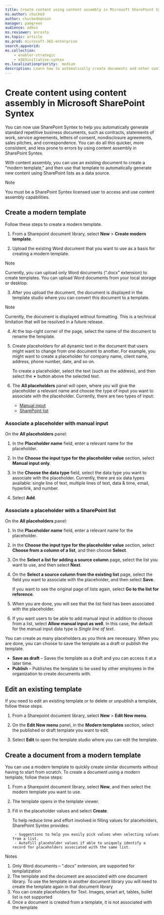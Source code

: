 ```yaml
---
title: Create content using content assembly in Microsoft SharePoint Syntex
ms.author: chucked
author: chuckedmonson
manager: pamgreen
audience: admin
ms.reviewer: anrasto
ms.topic: article
ms.prod: microsoft-365-enterprise
search.appverid: 
ms.collection: 
    - enabler-strategic
    - m365initiative-syntex
ms.localizationpriority:  medium
description: Learn how to automatically create documents and other content using content assembly in Microsoft SharePoint Syntex.
---
```


# Create content using content assembly in Microsoft SharePoint Syntex

You can now use SharePoint Syntex to help you automatically generate standard repetitive business documents, such as contracts, statements of work, service agreements, letters of consent, nondisclosure agreements, sales pitches, and correspondence. You can do all this quicker, more consistent, and less prone to errors by using content assembly in SharePoint Syntex.

With content assembly, you can use an existing document to create a "modern template," and then use that template to automatically generate new content using SharePoint lists as a data source.

> [!NOTE]
> You must be a SharePoint Syntex licensed user to access and use content assembly capabilities.

## Create a modern template

Follow these steps to create a modern template.

1. From a Sharepoint document library, select **New** > **Create modern template**. 
 

2. Upload the existing Word document that you want to use as a basis for creating a modern template. 

> [!NOTE]
> Currently, you can upload only Word documents (“.docx” extension) to create templates. You can upload Word documents from your local storage or desktop.
  

3. After you upload the document, the document is displayed in the template studio where you can convert this document to a template.

> [!NOTE]
> Currently, the document is displayed without formatting. This is a technical limitation that will be resolved in a future release.


4. At the top-right corner of the page, select the name of the document to rename the template.

5. Create placeholders for all dynamic text in the document that users might want to change from one document to another. For example, you might want to create a placeholder for company name, client name, address, phone number, date, and so on.

    To create a placeholder, select the text (such as the address), and then select the **+** button above the selected text.
 

6. The **All placeholders** panel will open, where you will give the placeholder a relevant name and choose the type of input you want to associate with the placeholder. Currently, there are two types of input:

    - [Manual input](#associate-a-placeholder-with-manual-input)
    - [SharePoint list](#associate-a-placeholder-with-a-SharePoint-list)

### Associate a placeholder with manual input 

On the **All placeholders** panel:

1. In the **Placeholder name** field, enter a relevant name for the placeholder.

2. In the **Choose the input type for the placeholder value** section, select **Manual input only**.

3. In the **Choose the data type** field, select the data type you want to associate with the placeholder. Currently, there are six data types available: single line of text, multiple lines of text, data & time, email, hyperlink, and number.

4. Select **Add**.

### Associate a placeholder with a SharePoint list

On the **All placeholders** panel:

1. In the **Placeholder name** field, enter a relevant name for the placeholder.

2. In the **Choose the input type for the placeholder value** section, select **Choose from a column of a list**, and then choose **Select**.

3. On the **Select a list for adding a source column** page, select the list you want to use, and then select **Next**.

4. On the **Select a source column from the existing list** page, select the field you want to associate with the placeholder, and then select **Save**. 

    If you want to see the original page of lists again, select **Go to the list for reference**.

5. When you are done, you will see that the list field has been associated with the placeholder.

6. If you want users to be able to add manual input in addition to choose from a list, select **Allow manual input as well**. In this case, the default for the manual input data type is *Single line of text*.
 
You can create as many placeholders as you think are necessary. When you are done, you can choose to save the template as a draft or publish the template.

   - **Save as draft** – Saves the template as a draft and you can access it at a later time.
   - **Publish** – Publishes the template to be used by other employees in the organization to create documents with.

## Edit an existing template

If you need to edit an existing template or to delete or unpublish a template, follow these steps.

1. From a Sharepoint document library, select **New** > **Edit New menu**. 

2. On the **Edit New menu** panel, in the **Modern templates** section, select the published or draft template you want to edit.

3. Select **Edit** to open the template studio where you can edit the template.

## Create a document from a modern template

You can use a modern template to quickly create similar documents without having to start from scratch. To create a document using a modern template, follow these steps:


1. From a Sharepoint document library, select **New**, and then select the modern template you want to use.

2. The template opens in the template viewer.

3. Fill in the placeholder values and select **Create**.
 
    To help reduce time and effort involved in filling values for placeholders, SharePoint Syntex provides:

        - Suggestions to help you easily pick values when selecting values from a list.
        - Autofill placeholder values if able to uniquely identify a record for placeholders associated with the same list.

Notes
1)	Only Word documents – “.docx” extension, are supported for templatization 
2)	The template and the document are associated with one document library. To use the template in another document library you will need to create the template again in that document library
3)	You can create placeholders for Text. Images, smart art, tables, bullet list is not supported
4)	Once a document is created from a template, it is not associated with the template


 